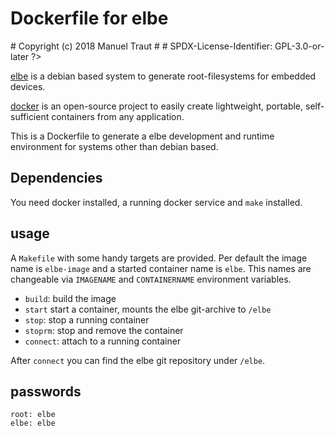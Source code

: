 # Dockerfile for elbe

<?
# ELBE - Debian Based Embedded Rootfilesystem Builder
# Copyright (c) 2014-2015 Silvio Fricke <silvio.fricke@gmail.com>
# Copyright (c) 2018 Manuel Traut <manut@linutronix.de>
#
# SPDX-License-Identifier: GPL-3.0-or-later
?>

[elbe][elb] is a debian based system to generate root-filesystems for embedded
devices.

[docker][doc] is an open-source project to easily create lightweight, portable,
self-sufficient containers from any application.

This is a Dockerfile to generate a elbe development and runtime environment for
systems other than debian based.

[doc]: https://www.docker.io "Docker Homepage"
[elb]: http://elbe-rfs.org   "ELBE Homepage"

## Dependencies

You need docker installed, a running docker service and `make` installed.


## usage

A `Makefile` with some handy targets are provided. Per default the image name
is `elbe-image` and a started container name is `elbe`. This names are
changeable via `IMAGENAME` and `CONTAINERNAME` environment variables.

* `build`: build the image
* `start` start a container, mounts the elbe git-archive to `/elbe`
* `stop`: stop a running container
* `stoprm`: stop and remove the container
* `connect`: attach to a running container

After `connect` you can find the elbe git repository under `/elbe`.

## passwords

    root: elbe
    elbe: elbe

